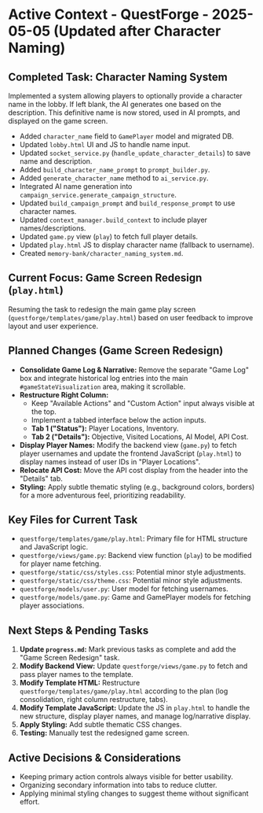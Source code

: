 # Active Context - QuestForge - 2025-05-05 (Updated after Character Naming)

## Completed Task: Character Naming System

Implemented a system allowing players to optionally provide a character name in the lobby. If left blank, the AI generates one based on the description. This definitive name is now stored, used in AI prompts, and displayed on the game screen.

*   Added `character_name` field to `GamePlayer` model and migrated DB.
*   Updated `lobby.html` UI and JS to handle name input.
*   Updated `socket_service.py` (`handle_update_character_details`) to save name and description.
*   Added `build_character_name_prompt` to `prompt_builder.py`.
*   Added `generate_character_name` method to `ai_service.py`.
*   Integrated AI name generation into `campaign_service.generate_campaign_structure`.
*   Updated `build_campaign_prompt` and `build_response_prompt` to use character names.
*   Updated `context_manager.build_context` to include player names/descriptions.
*   Updated `game.py` view (`play`) to fetch full player details.
*   Updated `play.html` JS to display character name (fallback to username).
*   Created `memory-bank/character_naming_system.md`.

## Current Focus: Game Screen Redesign (`play.html`)

Resuming the task to redesign the main game play screen (`questforge/templates/game/play.html`) based on user feedback to improve layout and user experience.

## Planned Changes (Game Screen Redesign)

*   **Consolidate Game Log & Narrative:** Remove the separate "Game Log" box and integrate historical log entries into the main `#gameStateVisualization` area, making it scrollable.
*   **Restructure Right Column:**
    *   Keep "Available Actions" and "Custom Action" input always visible at the top.
    *   Implement a tabbed interface below the action inputs.
    *   **Tab 1 ("Status"):** Player Locations, Inventory.
    *   **Tab 2 ("Details"):** Objective, Visited Locations, AI Model, API Cost.
*   **Display Player Names:** Modify the backend view (`game.py`) to fetch player usernames and update the frontend JavaScript (`play.html`) to display names instead of user IDs in "Player Locations".
*   **Relocate API Cost:** Move the API cost display from the header into the "Details" tab.
*   **Styling:** Apply subtle thematic styling (e.g., background colors, borders) for a more adventurous feel, prioritizing readability.

## Key Files for Current Task

*   `questforge/templates/game/play.html`: Primary file for HTML structure and JavaScript logic.
*   `questforge/views/game.py`: Backend view function (`play`) to be modified for player name fetching.
*   `questforge/static/css/styles.css`: Potential minor style adjustments.
*   `questforge/static/css/theme.css`: Potential minor style adjustments.
*   `questforge/models/user.py`: User model for fetching usernames.
*   `questforge/models/game.py`: Game and GamePlayer models for fetching player associations.

## Next Steps & Pending Tasks

1.  **Update `progress.md`:** Mark previous tasks as complete and add the "Game Screen Redesign" task.
2.  **Modify Backend View:** Update `questforge/views/game.py` to fetch and pass player names to the template.
3.  **Modify Template HTML:** Restructure `questforge/templates/game/play.html` according to the plan (log consolidation, right column restructure, tabs).
4.  **Modify Template JavaScript:** Update the JS in `play.html` to handle the new structure, display player names, and manage log/narrative display.
5.  **Apply Styling:** Add subtle thematic CSS changes.
6.  **Testing:** Manually test the redesigned game screen.

## Active Decisions & Considerations

*   Keeping primary action controls always visible for better usability.
*   Organizing secondary information into tabs to reduce clutter.
*   Applying minimal styling changes to suggest theme without significant effort.
